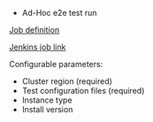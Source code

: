 * Ad-Hoc e2e test run


[Job definition](https://gitlab.cee.redhat.com/service/app-interface/-/blob/master/resources/jenkins/osde2e/job-templates.yaml?ref_type=heads#L67)

[Jenkins job link](https://ci.int.devshift.net/blue/organizations/jenkins/osde2e-parameterized-job/activity)


Configurable parameters:
- Cluster region (required)
- Test configuration files (required)
- Instance type
- Install version
